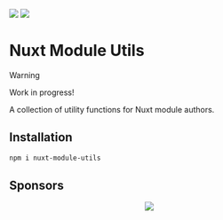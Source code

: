 [![](https://img.shields.io/npm/v/nuxt-module-utils/latest.svg?style=flat&label=npm&colorA=18181B)](https://npmjs.com/package/nuxt-module-utils)
[![](https://img.shields.io/npm/dm/nuxt-module-utils?style=flat&colorA=18181B&color=blue)](https://npmjs.com/package/nuxt-module-utils)

# Nuxt Module Utils

> [!WARNING]
> Work in progress!

A collection of utility functions for Nuxt module authors.

## Installation

```bash
npm i nuxt-module-utils
```

<!-- ## Usage

```ts
// src/module.ts
import { someUtil } from 'nuxt-module-utils'

export default defineNuxtModule({
  setup() {
  }
})
``` -->

## Sponsors

<p align="center">
  <a href="https://raw.githubusercontent.com/bobbiegoede/static/main/sponsors.svg">
    <img src="https://raw.githubusercontent.com/bobbiegoede/static/main/sponsors.svg" />
  </a>
</p>
